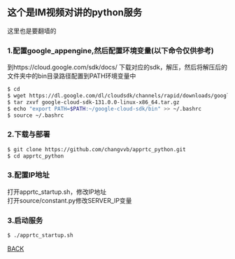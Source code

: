 ## 这个是IM视频对讲的python服务
这里也是要翻墙的

### 1.配置google_appengine,然后配置环境变量(以下命令仅供参考)
到https://cloud.google.com/sdk/docs/ 下载对应的sdk，解压，然后将解压后的文件夹中的bin目录路径配置到PATH环境变量中
```bash
$ cd
$ wget https://dl.google.com/dl/cloudsdk/channels/rapid/downloads/google-cloud-sdk-131.0.0-linux-x86_64.tar.gz
$ tar zxvf google-cloud-sdk-131.0.0-linux-x86_64.tar.gz
$ echo "export PATH=$PATH:~/google-cloud-sdk/bin" >> ~/.bashrc
$ source ~/.bashrc
```
### 2.下载与部署
```bash
$ git clone https://github.com/changvvb/apprtc_python.git
$ cd apprtc_python
```
### 3.配置IP地址
打开apprtc_startup.sh，修改IP地址  <br>
打开source/constant.py修改SERVER_IP变量

### 3.启动服务
```bash
$ ./apprtc_startup.sh
```
<a href="https://github.com/changvvb/IM#2配置基于google-appengine的python服务">BACK</a> 
